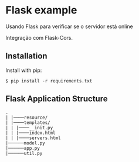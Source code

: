# Flask example

Usando Flask para verificar se o servidor está online

Integração com Flask-Cors.


## Installation

Install with pip:
```
$ pip install -r requirements.txt
```

## Flask Application Structure 
```
.
| |────resource/
| |────templates/
| | |────__init.py
| | |────index.html
| | |────servers.html
|──────model.py
|──────app.py
|──────util.py

```
